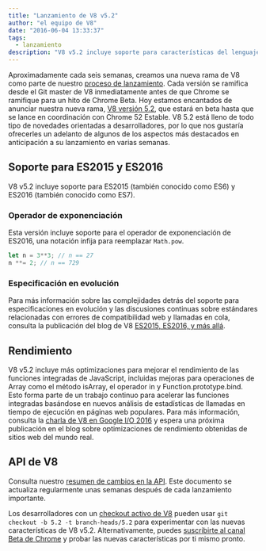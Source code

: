 ```yaml
---
title: "Lanzamiento de V8 v5.2"
author: "el equipo de V8"
date: "2016-06-04 13:33:37"
tags: 
  - lanzamiento
description: "V8 v5.2 incluye soporte para características del lenguaje ES2016."
---
```

Aproximadamente cada seis semanas, creamos una nueva rama de V8 como parte de nuestro [proceso de lanzamiento](/docs/release-process). Cada versión se ramifica desde el Git master de V8 inmediatamente antes de que Chrome se ramifique para un hito de Chrome Beta. Hoy estamos encantados de anunciar nuestra nueva rama, [V8 versión 5.2](https://chromium.googlesource.com/v8/v8.git/+log/branch-heads/5.2), que estará en beta hasta que se lance en coordinación con Chrome 52 Estable. V8 5.2 está lleno de todo tipo de novedades orientadas a desarrolladores, por lo que nos gustaría ofrecerles un adelanto de algunos de los aspectos más destacados en anticipación a su lanzamiento en varias semanas.

<!--truncate-->
## Soporte para ES2015 y ES2016

V8 v5.2 incluye soporte para ES2015 (también conocido como ES6) y ES2016 (también conocido como ES7).

### Operador de exponenciación

Esta versión incluye soporte para el operador de exponenciación de ES2016, una notación infija para reemplazar `Math.pow`.

```js
let n = 3**3; // n == 27
n **= 2; // n == 729
```

### Especificación en evolución

Para más información sobre las complejidades detrás del soporte para especificaciones en evolución y las discusiones continuas sobre estándares relacionadas con errores de compatibilidad web y llamadas en cola, consulta la publicación del blog de V8 [ES2015, ES2016, y más allá](/blog/modern-javascript).

## Rendimiento

V8 v5.2 incluye más optimizaciones para mejorar el rendimiento de las funciones integradas de JavaScript, incluidas mejoras para operaciones de Array como el método isArray, el operador in y Function.prototype.bind. Esto forma parte de un trabajo continuo para acelerar las funciones integradas basándose en nuevos análisis de estadísticas de llamadas en tiempo de ejecución en páginas web populares. Para más información, consulta la [charla de V8 en Google I/O 2016](https://www.youtube.com/watch?v=N1swY14jiKc) y espera una próxima publicación en el blog sobre optimizaciones de rendimiento obtenidas de sitios web del mundo real.

## API de V8

Consulta nuestro [resumen de cambios en la API](https://docs.google.com/document/d/1g8JFi8T_oAE_7uAri7Njtig7fKaPDfotU6huOa1alds/edit). Este documento se actualiza regularmente unas semanas después de cada lanzamiento importante.

Los desarrolladores con un [checkout activo de V8](https://v8.dev/docs/source-code#using-git) pueden usar `git checkout -b 5.2 -t branch-heads/5.2` para experimentar con las nuevas características de V8 v5.2. Alternativamente, puedes [suscribirte al canal Beta de Chrome](https://www.google.com/chrome/browser/beta.html) y probar las nuevas características por ti mismo pronto.
